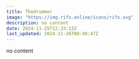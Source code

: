 ```yaml
---
title: Thedrummer
image: "https://img.rifx.online/icons/rifx.svg"
description: no content
date: 2024-11-25T12:33:13Z
last_updated: 2024-11-26T00:49:47Z
---
```


no content

